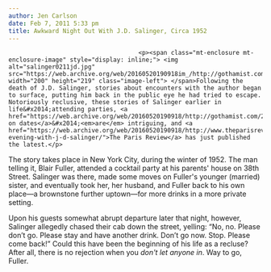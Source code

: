 ```yaml
---
author: Jen Carlson
date: Feb 7, 2011 5:33 pm
title: Awkward Night Out With J.D. Salinger, Circa 1952
---
```


	
										<p><span class="mt-enclosure mt-enclosure-image" style="display: inline;"> <img alt="salinger0211jd.jpg" src="https://web.archive.org/web/20160520190918im_/http://gothamist.com/attachments/arts_jen/salinger0211jd.jpg" width="200" height="219" class="image-left"> </span>Following the death of J.D. Salinger, stories about encounters with the author began to surface, putting him back in the public eye he had tried to escape. Notoriously reclusive, these stories of Salinger earlier in life&#x2014;attending parties, <a href="https://web.archive.org/web/20160520190918/http://gothamist.com/2010/02/14/salingers_former_date_kisses_tells.php">going on dates</a>&#x2014;<em>are</em> intriguing, and <a href="https://web.archive.org/web/20160520190918/http://www.theparisreview.org/blog/2011/02/07/an-evening-with-j-d-salinger/">The Paris Review</a> has just published the latest.</p>

<p>The story takes place in New York City, during the winter of 1952. The man telling it, Blair Fuller, attended a cocktail party at his parents&apos; house on 38th Street. Salinger was there, made some moves on Fuller&apos;s younger (married) sister, and eventually took her, her husband, and Fuller back to his own place&#x2014;a brownstone further uptown&#x2014;for more drinks in a more private setting.</p>

<p>Upon his guests somewhat abrupt departure later that night, however, Salinger allegedly chased their cab down the street, yelling: &#x201C;No, no. Please don&#x2019;t go. Please stay and have another drink. Don&#x2019;t go now. Stop. Please come back!&#x201D; Could this have been the beginning of his life as a recluse? After all, there is no rejection when you <em>don&apos;t let anyone in</em>. Way to go, Fuller.</p>					
										
									
				